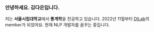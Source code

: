 ### 안녕하세요. 김다은입니다.

저는 **서울시립대학교**에서 **통계학**을 전공하고 있습니다.
2022년 11월부터 <a href="https://sites.google.com/view/dilab-uos/">DILab</a>의 member가 되었어요.
현재 NLP 개발자를 꿈꾸는 중입니다.




<!---
daeunknown/daeunknown is a ✨ special ✨ repository because its `README.md` (this file) appears on your GitHub profile.
You can click the Preview link to take a look at your changes.
--->
